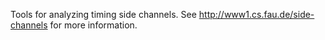 Tools for analyzing timing side channels. See http://www1.cs.fau.de/side-channels for more information.